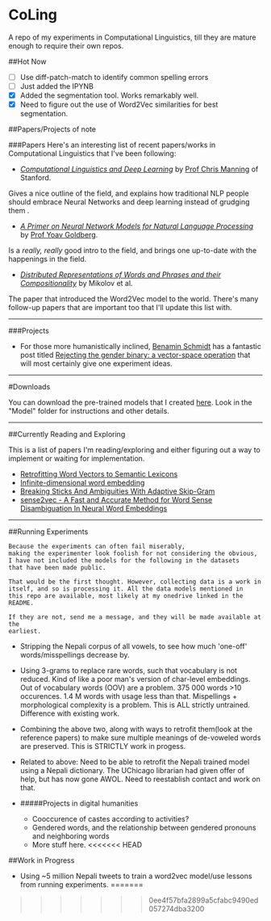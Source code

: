 # CoLing
A repo of my experiments in Computational Linguistics, till they are mature enough to require their own repos.

##Hot Now


* [ ] Use diff-patch-match to identify common spelling errors
* [ ] Just added the IPYNB
* [x] Added the segmentation tool. Works remarkably well. 
*  [x] Need to figure out the use of Word2Vec similarities for best segmentation.

##Papers/Projects of note

###Papers
Here's an interesting list of recent papers/works in Computational Linguistics that I've been following:

* [*Computational Linguistics and Deep Learning*](http://www.mitpressjournals.org/doi/pdf/10.1162/COLI_a_00239) by [Prof Chris Manning](https://twitter.com/chrmanning) of Stanford.

Gives a nice outline of the field, and explains how traditional NLP people should embrace Neural Networks and deep learning instead of grudging them .

* [*A Primer on Neural Network Models for Natural Language Processing*](http://u.cs.biu.ac.il/~yogo/nnlp.pdf) by [Prof Yoav Goldberg](https://twitter.com/yoavgo/). 

Is a _really, really_ good intro to the field, and brings one up-to-date with the happenings in the field.

* [*Distributed Representations of Words and Phrases and their Compositionality*](http://papers.nips.cc/paper/5021-distributed-representations-of-words-and-phrases-and-their-compositionality.pdf) by Mikolov et al.

The paper that introduced the Word2Vec model to the world. There's many follow-up papers that are important too that I'll update this list with.
___

###Projects
* For those more humanistically inclined, [Benamin Schmidt](https://twitter.com/benmschmidt) has a fantastic post titled [Rejecting the gender binary: a vector-space operation](http://bookworm.benschmidt.org/posts/2015-10-30-rejecting-the-gender-binary.html) that will most certainly give one experiment ideas.

___
#Downloads

You can download the pre-trained models that I created [here](https://onedrive.live.com/?cid=7cc22cf7576cff2d&id=7CC22CF7576CFF2D%216178&authkey=%21AN89qA7PCfp61z4
). Look in the "Model" folder for instructions and other details.

___

##Currently Reading and Exploring

This is a list of papers I'm reading/exploring and either figuring out a way to implement or waiting for implementation. 

* [Retrofitting Word Vectors to Semantic Lexicons](http://arxiv.org/pdf/1411.4166.pdf)
* [Infinite-dimensional word embedding](http://arxiv.org/abs/1511.05392)
* [Breaking Sticks And Ambiguities With Adaptive Skip-Gram](http://arxiv.org/pdf/1502.07257v2.pdf)
* [sense2vec - A Fast and Accurate Method for Word Sense Disambiguation In Neural Word Embeddings](http://arxiv.org/abs/1511.06388)

___

##Running Experiments

```
Because the experiments can often fail miserably,
making the experimenter look foolish for not considering the obvious, 
I have not included the models for the following in the datasets 
that have been made public.

That would be the first thought. However, collecting data is a work in 
itself, and so is processing it. All the data models mentioned in 
this repo are available, most likely at my onedrive linked in the README.

If they are not, send me a message, and they will be made available at the
earliest.
```

* Stripping the Nepali corpus of all vowels, to see how much 'one-off' words/misspellings decrease by.
  
* Using 3-grams to replace rare words, such that vocabulary is not reduced. Kind of like a poor man's version of char-level embeddings.
  Out of vocabulary words (OOV) are a problem. 375 000 words >10 occurences. 1.4 M words with usage less than that.
  Mispellings + morphological complexity is a problem.
  This is ALL strictly untrained. Difference with existing work.

* Combining the above two, along with ways to retrofit them(look at the reference papers) to make sure multiple meanings of de-voweled words are preserved. This is STRICTLY work in progess.
* Related to above: Need to be able to retrofit the Nepali trained model using a Nepali dictionary. The UChicago librarian had given offer of help, but has now gone AWOL. Need to reestablish contact and work on that.

* #####Projects in digital humanities
  * Cooccurence of castes according to activities?
  * Gendered words, and the relationship between gendered pronouns and neighboring words
  * More stuff here.
<<<<<<< HEAD

##Work in Progress

* Using ~5 million Nepali tweets to train a word2vec model/use lessons from running experiments.
=======
>>>>>>> 0ee4f57bfa2899a5cfabc9490ed057274dba3200

